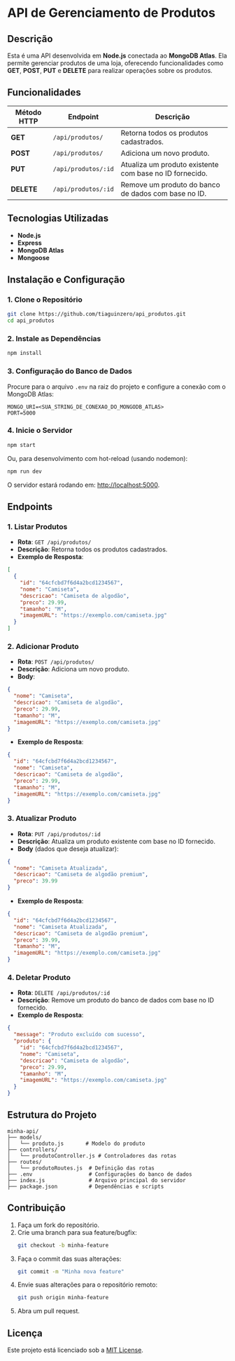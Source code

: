 # API de Gerenciamento de Produtos

## Descrição
Esta é uma API desenvolvida em **Node.js** conectada ao **MongoDB Atlas**. Ela permite gerenciar produtos de uma loja, oferecendo funcionalidades como **GET**, **POST**, **PUT** e **DELETE** para realizar operações sobre os produtos.

## Funcionalidades
| Método HTTP | Endpoint                          | Descrição                                         |
|---------------|-----------------------------------|---------------------------------------------------------|
| **GET**       | `/api/produtos/`                 | Retorna todos os produtos cadastrados.                  |
| **POST**      | `/api/produtos/`                 | Adiciona um novo produto.                               |
| **PUT**       | `/api/produtos/:id`              | Atualiza um produto existente com base no ID fornecido. |
| **DELETE**    | `/api/produtos/:id`              | Remove um produto do banco de dados com base no ID.     |

## Tecnologias Utilizadas
- **Node.js**
- **Express**
- **MongoDB Atlas**
- **Mongoose**

## Instalação e Configuração

### 1. Clone o Repositório
```bash
git clone https://github.com/tiaguinzero/api_produtos.git
cd api_produtos
```

### 2. Instale as Dependências
```bash
npm install
```

### 3. Configuração do Banco de Dados
Procure para o arquivo `.env` na raiz do projeto e configure a conexão com o MongoDB Atlas:
```env
MONGO_URI=<SUA_STRING_DE_CONEXAO_DO_MONGODB_ATLAS>
PORT=5000
```

### 4. Inicie o Servidor
```bash
npm start
```
Ou, para desenvolvimento com hot-reload (usando nodemon):
```bash
npm run dev
```

O servidor estará rodando em: [http://localhost:5000](http://localhost:5000).

## Endpoints

### 1. **Listar Produtos**
- **Rota**: `GET /api/produtos/`
- **Descrição**: Retorna todos os produtos cadastrados.
- **Exemplo de Resposta**:
```json
[
  {
    "id": "64cfcbd7f6d4a2bcd1234567",
    "nome": "Camiseta",
    "descricao": "Camiseta de algodão",
    "preco": 29.99,
    "tamanho": "M",
    "imagemURL": "https://exemplo.com/camiseta.jpg"
  }
]
```

### 2. **Adicionar Produto**
- **Rota**: `POST /api/produtos/`
- **Descrição**: Adiciona um novo produto.
- **Body**:
```json
{
  "nome": "Camiseta",
  "descricao": "Camiseta de algodão",
  "preco": 29.99,
  "tamanho": "M",
  "imagemURL": "https://exemplo.com/camiseta.jpg"
}
```
- **Exemplo de Resposta**:
```json
{
  "id": "64cfcbd7f6d4a2bcd1234567",
  "nome": "Camiseta",
  "descricao": "Camiseta de algodão",
  "preco": 29.99,
  "tamanho": "M",
  "imagemURL": "https://exemplo.com/camiseta.jpg"
}
```

### 3. **Atualizar Produto**
- **Rota**: `PUT /api/produtos/:id`
- **Descrição**: Atualiza um produto existente com base no ID fornecido.
- **Body** (dados que deseja atualizar):
```json
{
  "nome": "Camiseta Atualizada",
  "descricao": "Camiseta de algodão premium",
  "preco": 39.99
}
```
- **Exemplo de Resposta**:
```json
{
  "id": "64cfcbd7f6d4a2bcd1234567",
  "nome": "Camiseta Atualizada",
  "descricao": "Camiseta de algodão premium",
  "preco": 39.99,
  "tamanho": "M",
  "imagemURL": "https://exemplo.com/camiseta.jpg"
}
```

### 4. **Deletar Produto**
- **Rota**: `DELETE /api/produtos/:id`
- **Descrição**: Remove um produto do banco de dados com base no ID fornecido.
- **Exemplo de Resposta**:
```json
{
  "message": "Produto excluído com sucesso",
  "produto": {
    "id": "64cfcbd7f6d4a2bcd1234567",
    "nome": "Camiseta",
    "descricao": "Camiseta de algodão",
    "preco": 29.99,
    "tamanho": "M",
    "imagemURL": "https://exemplo.com/camiseta.jpg"
  }
}
```

## Estrutura do Projeto
```
minha-api/
├── models/
│   └── produto.js       # Modelo do produto
├── controllers/
│   └── produtoController.js # Controladores das rotas
├── routes/
│   └── produtoRoutes.js  # Definição das rotas
├── .env                  # Configurações do banco de dados
├── index.js              # Arquivo principal do servidor
├── package.json          # Dependências e scripts
```

## Contribuição
1. Faça um fork do repositório.
2. Crie uma branch para sua feature/bugfix:
   ```bash
   git checkout -b minha-feature
   ```
3. Faça o commit das suas alterações:
   ```bash
   git commit -m "Minha nova feature"
   ```
4. Envie suas alterações para o repositório remoto:
   ```bash
   git push origin minha-feature
   ```
5. Abra um pull request.

## Licença
Este projeto está licenciado sob a [MIT License](LICENSE).

